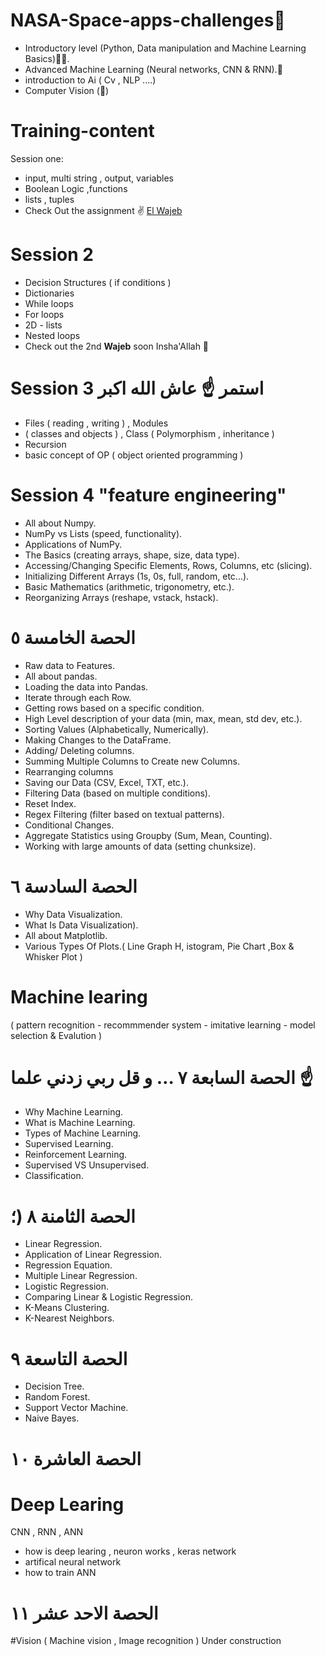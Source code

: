 # NASA-Space-apps-challenges🌟

- Introductory level (Python, Data manipulation and Machine Learning Basics)🦿🦾.
- Advanced Machine Learning (Neural networks, CNN & RNN).🧠 
- introduction to Ai ( Cv , NLP ....)
- Computer Vision (👀)
# Training-content
Session one:
- input, multi string , output, variables 
- Boolean Logic ,functions
- lists , tuples 
- Check Out the assignment ✌ [El Wajeb](https://github.com/ghazalaaa/NASA-Space-apps-challenges/blob/main/List_py.ipynb)
# Session 2
- Decision Structures ( if conditions )
- Dictionaries
- While loops
- For loops
- 2D - lists
- Nested loops
- Check out the 2nd **Wajeb** soon Insha'Allah 💪
# Session 3 استمر ☝ عاش الله اكبر
- Files ( reading , writing ) , Modules 
- ( classes and objects ) , Class ( Polymorphism , inheritance )
- Recursion
- basic concept of OP ( object oriented programming )
# Session 4 "feature engineering"
- All about Numpy.
- NumPy vs Lists (speed, functionality).
- Applications of NumPy.
- The Basics (creating arrays, shape, size, data type).
- Accessing/Changing Specific Elements, Rows, Columns, etc (slicing).
- Initializing Different Arrays (1s, 0s, full, random, etc...).
- Basic Mathematics (arithmetic, trigonometry, etc.).
- Reorganizing Arrays (reshape, vstack, hstack).
# الحصة الخامسة ٥ 
- Raw data to Features.
- All about pandas.
- Loading the data into Pandas.
- Iterate through each Row.
- Getting rows based on a specific condition.
- High Level description of your data (min, max, mean, std dev, etc.).
- Sorting Values (Alphabetically, Numerically).
- Making Changes to the DataFrame.
- Adding/ Deleting columns.
- Summing Multiple Columns to Create new Columns.
- Rearranging columns
- Saving our Data (CSV, Excel, TXT, etc.).
- Filtering Data (based on multiple conditions).
- Reset Index.
- Regex Filtering (filter based on textual patterns).
- Conditional Changes.
- Aggregate Statistics using Groupby (Sum, Mean, Counting).
- Working with large amounts of data (setting chunksize).
# الحصة السادسة ٦ 
- Why Data Visualization.
- What Is Data Visualization).
- All about Matplotlib.
- Various Types Of Plots.( Line Graph H, istogram, Pie Chart ,Box & Whisker Plot )
# Machine learing 
( pattern recognition - recommmender system - imitative learning - model selection & Evalution )
# الحصة السابعة ٧ … و قل ربي زدني علما ☝
- Why Machine Learning.
- What is Machine Learning.
- Types of Machine Learning.
- Supervised Learning.
- Reinforcement Learning.
- Supervised VS Unsupervised.
- Classification.
# الحصة الثامنة ٨  (؛
- Linear Regression.
- Application of Linear Regression.
- Regression Equation.
- Multiple Linear Regression.
- Logistic Regression.
- Comparing Linear & Logistic Regression.
- K-Means Clustering.
- K-Nearest Neighbors.
# الحصة التاسعة ٩ 

- Decision Tree.
- Random Forest.
- Support Vector Machine.
- Naive Bayes.
# الحصة العاشرة ١٠
# Deep Learing 
CNN , RNN , ANN
- how is deep learing , neuron works  , keras network
- artifical neural network 
- how to train ANN
# الحصة الاحد عشر ١١
#Vision ( Machine vision , Image recognition )
Under construction 
